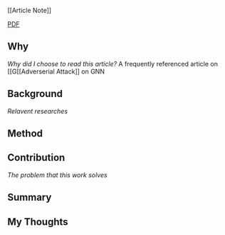 [[Article Note]]

[PDF](Zugner2018KDD_Adversarial%20Attacks%20on%20Neural%20Networks%20for%20Graph%20Data.pdf)

## Why 
*Why did I choose to read this article?*
A frequently referenced article on [[G[[Adverserial Attack]] on GNN

## Background
*Relavent researches*


## Method


## Contribution
*The problem that this work solves*


## Summary


## My Thoughts